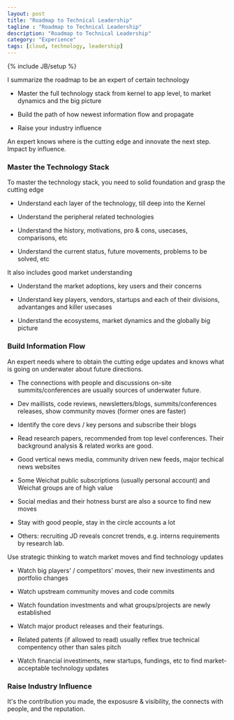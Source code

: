 ```yaml
---
layout: post
title: "Roadmap to Technical Leadership"
tagline : "Roadmap to Technical Leadership"
description: "Roadmap to Technical Leadership"
category: "Experience"
tags: [cloud, technology, leadership]
---
```

{% include JB/setup %}

I summarize the roadmap to be an expert of certain technology

  * Master the full technology stack from kernel to app level, to market dynamics and the big picture

  * Build the path of how newest information flow and propagate

  * Raise your industry influence

An expert knows where is the cutting edge and innovate the next step. Impact by influence.

### Master the Technology Stack

To master the technology stack, you need to solid foundation and grasp the cutting edge

  * Understand each layer of the technology, till deep into the Kernel

  * Understand the peripheral related technologies

  * Understand the history, motivations, pro & cons, usecases, comparisons, etc

  * Understand the current status, future movements, problems to be solved, etc

It also includes good market understanding

  * Understand the market adoptions, key users and their concerns

  * Understand key players, vendors, startups and each of their divisions, advantanges and killer usecases

  * Understand the ecosystems, market dynamics and the globally big picture  

### Build Information Flow

An expert needs where to obtain the cutting edge updates and knows what is going on underwater about future directions.

  * The connections with people and discussions on-site summits/conferences are usually sources of underwater future.

  * Dev maillists, code reviews, newsletters/blogs, summits/conferences releases, show community moves (former ones are faster)

  * Identify the core devs / key persons and subscribe their blogs

  * Read research papers, recommended from top level conferences. Their background analysis & related works are good.

  * Good vertical news media, community driven new feeds, major techical news websites

  * Some Weichat public subscriptions (usually personal account) and Weichat groups are of high value

  * Social medias and their hotness burst are also a source to find new moves

  * Stay with good people, stay in the circle accounts a lot

  * Others: recruiting JD reveals concret trends, e.g. interns requirements by research lab.

Use strategic thinking to watch market moves and find technology updates

  * Watch big players' / competitors' moves, their new investiments and portfolio changes

  * Watch upstream community moves and code commits

  * Watch foundation investments and what groups/projects are newly established

  * Watch major product releases and their featurings.

  * Related patents (if allowed to read) usually reflex true technical compentency other than sales pitch

  * Watch financial investiments, new startups, fundings, etc to find market-acceptable technology updates

### Raise Industry Influence

It's the contribution you made, the exposusre & visibility, the connects with people, and the reputation.
